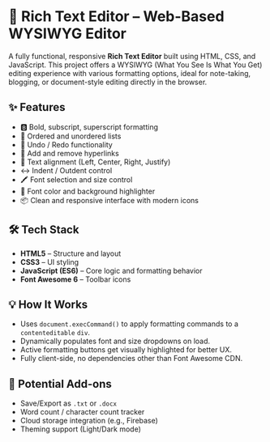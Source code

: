 # 📝 Rich Text Editor – Web-Based WYSIWYG Editor

A fully functional, responsive **Rich Text Editor** built using HTML, CSS, and JavaScript. This project offers a WYSIWYG (What You See Is What You Get) editing experience with various formatting options, ideal for note-taking, blogging, or document-style editing directly in the browser.

## ✨ Features

- 🅱 Bold, subscript, superscript formatting
- 📃 Ordered and unordered lists
- 🔄 Undo / Redo functionality
- 🔗 Add and remove hyperlinks
- 📐 Text alignment (Left, Center, Right, Justify)
- ↔️ Indent / Outdent control
- 🖍 Font selection and size control
- 🎨 Font color and background highlighter
- 📦 Clean and responsive interface with modern icons

## 🛠 Tech Stack

- **HTML5** – Structure and layout
- **CSS3** – UI styling
- **JavaScript (ES6)** – Core logic and formatting behavior
- **Font Awesome 6** – Toolbar icons

## 💡 How It Works

- Uses `document.execCommand()` to apply formatting commands to a `contenteditable` `div`.
- Dynamically populates font and size dropdowns on load.
- Active formatting buttons get visually highlighted for better UX.
- Fully client-side, no dependencies other than Font Awesome CDN.

## 🚀 Potential Add-ons

- Save/Export as `.txt` or `.docx`
- Word count / character count tracker
- Cloud storage integration (e.g., Firebase)
- Theming support (Light/Dark mode)
